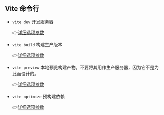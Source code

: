 ## Vite 命令行

* `vite dev` 开发服务器 

  👉[详细选项参数](https://cn.vitejs.dev/guide/cli.html#vite)

* `vite build` 构建生产版本 

  👉[详细选项参数](https://cn.vitejs.dev/guide/cli.html#vite-build)

* `vite preview` 本地预览构建产物。不要将其用作生产服务器，因为它不是为此而设计的。

  👉[详细选项参数](https://cn.vitejs.dev/guide/cli.html#vite-preview)

* `vite optimize` 预构建依赖 

  👉[详细选项参数](https://cn.vitejs.dev/guide/cli.html#vite-optimize)

